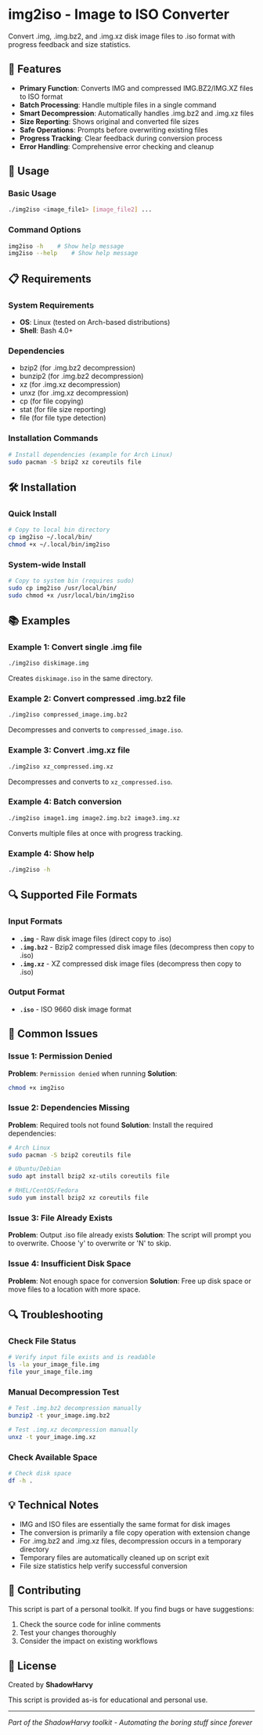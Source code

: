 # img2iso - Image to ISO Converter

Convert .img, .img.bz2, and .img.xz disk image files to .iso format with progress feedback and size statistics.

## 🚀 Features

- **Primary Function**: Converts IMG and compressed IMG.BZ2/IMG.XZ files to ISO format
- **Batch Processing**: Handle multiple files in a single command
- **Smart Decompression**: Automatically handles .img.bz2 and .img.xz files
- **Size Reporting**: Shows original and converted file sizes
- **Safe Operations**: Prompts before overwriting existing files
- **Progress Tracking**: Clear feedback during conversion process
- **Error Handling**: Comprehensive error checking and cleanup

## 📖 Usage

### Basic Usage

```bash
./img2iso <image_file1> [image_file2] ...
```

### Command Options

```bash
img2iso -h    # Show help message
img2iso --help    # Show help message
```

## 📋 Requirements

### System Requirements
- **OS**: Linux (tested on Arch-based distributions)
- **Shell**: Bash 4.0+ 

### Dependencies
- bzip2 (for .img.bz2 decompression)
- bunzip2 (for .img.bz2 decompression)
- xz (for .img.xz decompression)
- unxz (for .img.xz decompression)
- cp (for file copying)
- stat (for file size reporting)
- file (for file type detection)

### Installation Commands
```bash
# Install dependencies (example for Arch Linux)
sudo pacman -S bzip2 xz coreutils file
```

## 🛠️ Installation

### Quick Install
```bash
# Copy to local bin directory
cp img2iso ~/.local/bin/
chmod +x ~/.local/bin/img2iso
```

### System-wide Install
```bash
# Copy to system bin (requires sudo)
sudo cp img2iso /usr/local/bin/
sudo chmod +x /usr/local/bin/img2iso
```

## 📚 Examples

### Example 1: Convert single .img file
```bash
./img2iso diskimage.img
```
Creates `diskimage.iso` in the same directory.

### Example 2: Convert compressed .img.bz2 file
```bash
./img2iso compressed_image.img.bz2
```
Decompresses and converts to `compressed_image.iso`.

### Example 3: Convert .img.xz file
```bash
./img2iso xz_compressed.img.xz
```
Decompresses and converts to `xz_compressed.iso`.

### Example 4: Batch conversion
```bash
./img2iso image1.img image2.img.bz2 image3.img.xz
```
Converts multiple files at once with progress tracking.

### Example 4: Show help
```bash
./img2iso -h
```

## 🔍 Supported File Formats

### Input Formats
- **`.img`** - Raw disk image files (direct copy to .iso)
- **`.img.bz2`** - Bzip2 compressed disk image files (decompress then copy to .iso)
- **`.img.xz`** - XZ compressed disk image files (decompress then copy to .iso)

### Output Format
- **`.iso`** - ISO 9660 disk image format

## 🚨 Common Issues

### Issue 1: Permission Denied
**Problem**: `Permission denied` when running
**Solution**: 
```bash
chmod +x img2iso
```

### Issue 2: Dependencies Missing
**Problem**: Required tools not found
**Solution**: Install the required dependencies:
```bash
# Arch Linux
sudo pacman -S bzip2 coreutils file

# Ubuntu/Debian
sudo apt install bzip2 xz-utils coreutils file

# RHEL/CentOS/Fedora
sudo yum install bzip2 xz coreutils file
```

### Issue 3: File Already Exists
**Problem**: Output .iso file already exists
**Solution**: The script will prompt you to overwrite. Choose 'y' to overwrite or 'N' to skip.

### Issue 4: Insufficient Disk Space
**Problem**: Not enough space for conversion
**Solution**: Free up disk space or move files to a location with more space.

## 🔍 Troubleshooting

### Check File Status
```bash
# Verify input file exists and is readable
ls -la your_image_file.img
file your_image_file.img
```

### Manual Decompression Test
```bash
# Test .img.bz2 decompression manually
bunzip2 -t your_image.img.bz2

# Test .img.xz decompression manually
unxz -t your_image.img.xz
```

### Check Available Space
```bash
# Check disk space
df -h .
```

## 💡 Technical Notes

- IMG and ISO files are essentially the same format for disk images
- The conversion is primarily a file copy operation with extension change
- For .img.bz2 and .img.xz files, decompression occurs in a temporary directory
- Temporary files are automatically cleaned up on script exit
- File size statistics help verify successful conversion

## 🤝 Contributing

This script is part of a personal toolkit. If you find bugs or have suggestions:

1. Check the source code for inline comments
2. Test your changes thoroughly  
3. Consider the impact on existing workflows

## 📄 License

Created by **ShadowHarvy**

This script is provided as-is for educational and personal use.

---

*Part of the ShadowHarvy toolkit - Automating the boring stuff since forever*